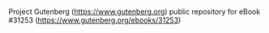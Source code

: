Project Gutenberg (https://www.gutenberg.org) public repository for eBook #31253 (https://www.gutenberg.org/ebooks/31253)
